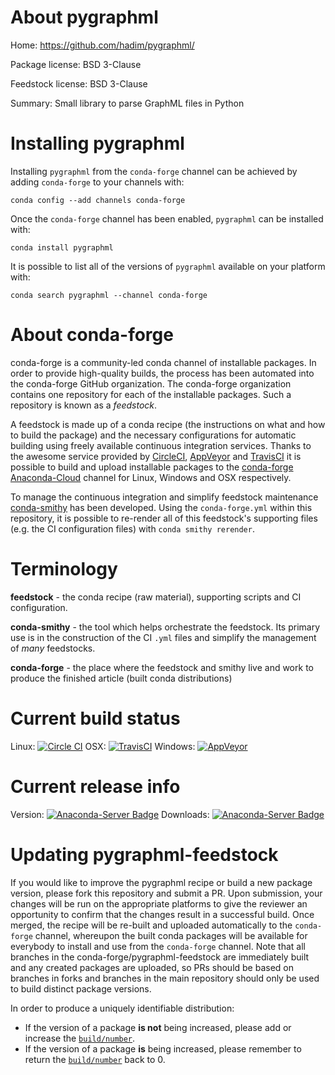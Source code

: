 About pygraphml
===============

Home: https://github.com/hadim/pygraphml/

Package license: BSD 3-Clause

Feedstock license: BSD 3-Clause

Summary: Small library to parse GraphML files in Python



Installing pygraphml
====================

Installing `pygraphml` from the `conda-forge` channel can be achieved by adding `conda-forge` to your channels with:

```
conda config --add channels conda-forge
```

Once the `conda-forge` channel has been enabled, `pygraphml` can be installed with:

```
conda install pygraphml
```

It is possible to list all of the versions of `pygraphml` available on your platform with:

```
conda search pygraphml --channel conda-forge
```



About conda-forge
=================

conda-forge is a community-led conda channel of installable packages.
In order to provide high-quality builds, the process has been automated into the
conda-forge GitHub organization. The conda-forge organization contains one repository
for each of the installable packages. Such a repository is known as a *feedstock*.

A feedstock is made up of a conda recipe (the instructions on what and how to build
the package) and the necessary configurations for automatic building using freely
available continuous integration services. Thanks to the awesome service provided by
[CircleCI](https://circleci.com/), [AppVeyor](http://www.appveyor.com/)
and [TravisCI](https://travis-ci.org/) it is possible to build and upload installable
packages to the [conda-forge](https://anaconda.org/conda-forge)
[Anaconda-Cloud](http://docs.anaconda.org/) channel for Linux, Windows and OSX respectively.

To manage the continuous integration and simplify feedstock maintenance
[conda-smithy](http://github.com/conda-forge/conda-smithy) has been developed.
Using the ``conda-forge.yml`` within this repository, it is possible to re-render all of
this feedstock's supporting files (e.g. the CI configuration files) with ``conda smithy rerender``.


Terminology
===========

**feedstock** - the conda recipe (raw material), supporting scripts and CI configuration.

**conda-smithy** - the tool which helps orchestrate the feedstock.
                   Its primary use is in the construction of the CI ``.yml`` files
                   and simplify the management of *many* feedstocks.

**conda-forge** - the place where the feedstock and smithy live and work to
                  produce the finished article (built conda distributions)

Current build status
====================

Linux: [![Circle CI](https://circleci.com/gh/conda-forge/pygraphml-feedstock.svg?style=shield)](https://circleci.com/gh/conda-forge/pygraphml-feedstock)
OSX: [![TravisCI](https://travis-ci.org/conda-forge/pygraphml-feedstock.svg?branch=master)](https://travis-ci.org/conda-forge/pygraphml-feedstock)
Windows: [![AppVeyor](https://ci.appveyor.com/api/projects/status/github/conda-forge/pygraphml-feedstock?svg=True)](https://ci.appveyor.com/project/conda-forge/pygraphml-feedstock/branch/master)

Current release info
====================
Version: [![Anaconda-Server Badge](https://anaconda.org/conda-forge/pygraphml/badges/version.svg)](https://anaconda.org/conda-forge/pygraphml)
Downloads: [![Anaconda-Server Badge](https://anaconda.org/conda-forge/pygraphml/badges/downloads.svg)](https://anaconda.org/conda-forge/pygraphml)


Updating pygraphml-feedstock
============================

If you would like to improve the pygraphml recipe or build a new
package version, please fork this repository and submit a PR. Upon submission,
your changes will be run on the appropriate platforms to give the reviewer an
opportunity to confirm that the changes result in a successful build. Once
merged, the recipe will be re-built and uploaded automatically to the
`conda-forge` channel, whereupon the built conda packages will be available for
everybody to install and use from the `conda-forge` channel.
Note that all branches in the conda-forge/pygraphml-feedstock are
immediately built and any created packages are uploaded, so PRs should be based
on branches in forks and branches in the main repository should only be used to
build distinct package versions.

In order to produce a uniquely identifiable distribution:
 * If the version of a package **is not** being increased, please add or increase
   the [``build/number``](http://conda.pydata.org/docs/building/meta-yaml.html#build-number-and-string).
 * If the version of a package **is** being increased, please remember to return
   the [``build/number``](http://conda.pydata.org/docs/building/meta-yaml.html#build-number-and-string)
   back to 0.
